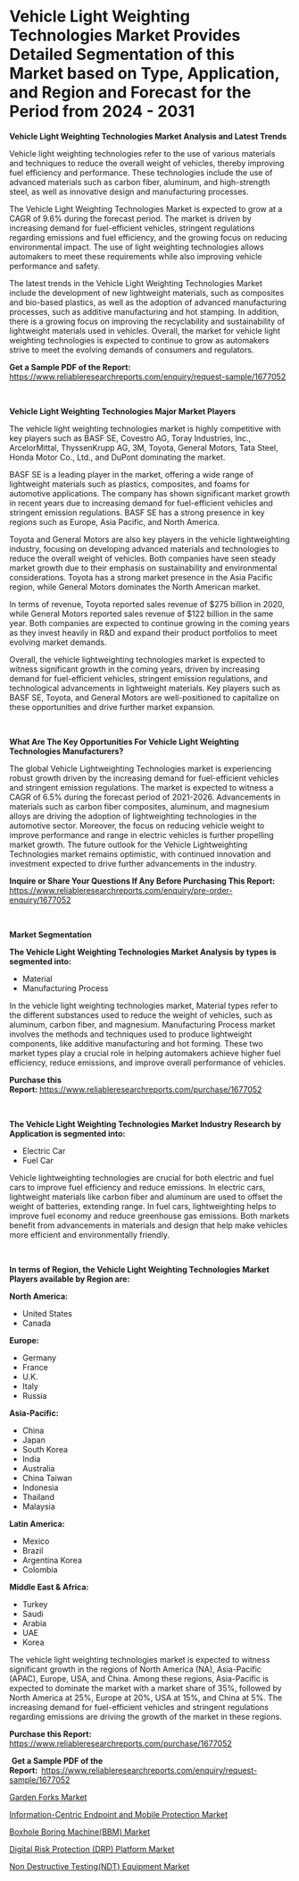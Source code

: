 <p><h1>Vehicle Light Weighting Technologies Market Provides Detailed Segmentation of this Market based on Type, Application, and Region and Forecast for the Period from 2024 - 2031</h1></p><p><strong>Vehicle Light Weighting Technologies Market Analysis and Latest Trends</strong></p>
<p><p>Vehicle light weighting technologies refer to the use of various materials and techniques to reduce the overall weight of vehicles, thereby improving fuel efficiency and performance. These technologies include the use of advanced materials such as carbon fiber, aluminum, and high-strength steel, as well as innovative design and manufacturing processes.</p><p>The Vehicle Light Weighting Technologies Market is expected to grow at a CAGR of 9.6% during the forecast period. The market is driven by increasing demand for fuel-efficient vehicles, stringent regulations regarding emissions and fuel efficiency, and the growing focus on reducing environmental impact. The use of light weighting technologies allows automakers to meet these requirements while also improving vehicle performance and safety.</p><p>The latest trends in the Vehicle Light Weighting Technologies Market include the development of new lightweight materials, such as composites and bio-based plastics, as well as the adoption of advanced manufacturing processes, such as additive manufacturing and hot stamping. In addition, there is a growing focus on improving the recyclability and sustainability of lightweight materials used in vehicles. Overall, the market for vehicle light weighting technologies is expected to continue to grow as automakers strive to meet the evolving demands of consumers and regulators.</p></p>
<p><strong>Get a Sample PDF of the Report:&nbsp;</strong> <a href="https://www.reliableresearchreports.com/enquiry/request-sample/1677052">https://www.reliableresearchreports.com/enquiry/request-sample/1677052</a></p>
<p>&nbsp;</p>
<p><strong>Vehicle Light Weighting Technologies Major Market Players</strong></p>
<p><p>The vehicle light weighting technologies market is highly competitive with key players such as BASF SE, Covestro AG, Toray Industries, Inc., ArcelorMittal, ThyssenKrupp AG, 3M, Toyota, General Motors, Tata Steel, Honda Motor Co., Ltd., and DuPont dominating the market.</p><p>BASF SE is a leading player in the market, offering a wide range of lightweight materials such as plastics, composites, and foams for automotive applications. The company has shown significant market growth in recent years due to increasing demand for fuel-efficient vehicles and stringent emission regulations. BASF SE has a strong presence in key regions such as Europe, Asia Pacific, and North America.</p><p>Toyota and General Motors are also key players in the vehicle lightweighting industry, focusing on developing advanced materials and technologies to reduce the overall weight of vehicles. Both companies have seen steady market growth due to their emphasis on sustainability and environmental considerations. Toyota has a strong market presence in the Asia Pacific region, while General Motors dominates the North American market.</p><p>In terms of revenue, Toyota reported sales revenue of $275 billion in 2020, while General Motors reported sales revenue of $122 billion in the same year. Both companies are expected to continue growing in the coming years as they invest heavily in R&D and expand their product portfolios to meet evolving market demands.</p><p>Overall, the vehicle lightweighting technologies market is expected to witness significant growth in the coming years, driven by increasing demand for fuel-efficient vehicles, stringent emission regulations, and technological advancements in lightweight materials. Key players such as BASF SE, Toyota, and General Motors are well-positioned to capitalize on these opportunities and drive further market expansion.</p></p>
<p>&nbsp;</p>
<p><strong>What Are The Key Opportunities For Vehicle Light Weighting Technologies Manufacturers?</strong></p>
<p><p>The global Vehicle Lightweighting Technologies market is experiencing robust growth driven by the increasing demand for fuel-efficient vehicles and stringent emission regulations. The market is expected to witness a CAGR of 6.5% during the forecast period of 2021-2026. Advancements in materials such as carbon fiber composites, aluminum, and magnesium alloys are driving the adoption of lightweighting technologies in the automotive sector. Moreover, the focus on reducing vehicle weight to improve performance and range in electric vehicles is further propelling market growth. The future outlook for the Vehicle Lightweighting Technologies market remains optimistic, with continued innovation and investment expected to drive further advancements in the industry.</p></p>
<p><strong>Inquire or Share Your Questions If Any Before Purchasing This Report:</strong> <a href="https://www.reliableresearchreports.com/enquiry/pre-order-enquiry/1677052">https://www.reliableresearchreports.com/enquiry/pre-order-enquiry/1677052</a></p>
<p>&nbsp;</p>
<p><strong>Market Segmentation</strong></p>
<p><strong>The Vehicle Light Weighting Technologies Market Analysis by types is segmented into:</strong></p>
<p><ul><li>Material</li><li>Manufacturing Process</li></ul></p>
<p><p>In the vehicle light weighting technologies market, Material types refer to the different substances used to reduce the weight of vehicles, such as aluminum, carbon fiber, and magnesium. Manufacturing Process market involves the methods and techniques used to produce lightweight components, like additive manufacturing and hot forming. These two market types play a crucial role in helping automakers achieve higher fuel efficiency, reduce emissions, and improve overall performance of vehicles.</p></p>
<p><strong>Purchase this Report:&nbsp;</strong><a href="https://www.reliableresearchreports.com/purchase/1677052">https://www.reliableresearchreports.com/purchase/1677052</a></p>
<p>&nbsp;</p>
<p><strong>The Vehicle Light Weighting Technologies Market Industry Research by Application is segmented into:</strong></p>
<p><ul><li>Electric Car</li><li>Fuel Car</li></ul></p>
<p><p>Vehicle lightweighting technologies are crucial for both electric and fuel cars to improve fuel efficiency and reduce emissions. In electric cars, lightweight materials like carbon fiber and aluminum are used to offset the weight of batteries, extending range. In fuel cars, lightweighting helps to improve fuel economy and reduce greenhouse gas emissions. Both markets benefit from advancements in materials and design that help make vehicles more efficient and environmentally friendly.</p></p>
<p>&nbsp;</p>
<p><strong>In terms of Region, the Vehicle Light Weighting Technologies Market Players available by Region are:</strong></p>
<p>
    <p> <strong> North America: </strong>
        <ul>
            <li>United States</li>
            <li>Canada</li>
        </ul>
        </p> 
    <p> <strong> Europe: </strong>
        <ul>
            <li>Germany</li>
            <li>France</li>
            <li>U.K.</li>
            <li>Italy</li>
            <li>Russia</li>
        </ul>
        </p> 
    <p> <strong> Asia-Pacific: </strong>
        <ul>
            <li>China</li>
            <li>Japan</li>
            <li>South Korea</li>
            <li>India</li>
            <li>Australia</li>
            <li>China Taiwan</li>
            <li>Indonesia</li>
            <li>Thailand</li>
            <li>Malaysia</li>
        </ul>
        </p> 
    <p> <strong> Latin America: </strong>
        <ul>
            <li>Mexico</li>
            <li>Brazil</li>
            <li>Argentina Korea</li>
            <li>Colombia</li>
        </ul>
        </p> 
    <p> <strong> Middle East & Africa: </strong>
        <ul>
            <li>Turkey</li>
            <li>Saudi</li>
            <li>Arabia</li>
            <li>UAE</li>
            <li>Korea</li>
        </ul>
    </p>
    </p>
<p><p>The vehicle light weighting technologies market is expected to witness significant growth in the regions of North America (NA), Asia-Pacific (APAC), Europe, USA, and China. Among these regions, Asia-Pacific is expected to dominate the market with a market share of 35%, followed by North America at 25%, Europe at 20%, USA at 15%, and China at 5%. The increasing demand for fuel-efficient vehicles and stringent regulations regarding emissions are driving the growth of the market in these regions.</p></p>
<p><strong>Purchase this Report: </strong><a href="https://www.reliableresearchreports.com/purchase/1677052">https://www.reliableresearchreports.com/purchase/1677052</a></p>
<p>&nbsp;<strong>Get a Sample PDF of the Report:&nbsp;&nbsp;</strong><a href="https://www.reliableresearchreports.com/enquiry/request-sample/1677052">https://www.reliableresearchreports.com/enquiry/request-sample/1677052</a></p>
<p><strong></strong></p>
<p><p><a href="https://issuu.com/reportprime-2/docs/garden-forks-market-size-2030.pptx">Garden Forks Market</a></p><p><a href="https://medium.com/@harveybeer951/information-centric-endpoint-and-mobile-protection-market-report-reveals-the-latest-trends-and-2dcf7dd74fbb">Information-Centric Endpoint and Mobile Protection Market</a></p><p><a href="https://github.com/mahnoor2003/Market-Research-Report-List-3/blob/main/boxhole-boring-machinebbm-market.md">Boxhole Boring Machine(BBM) Market</a></p><p><a href="https://medium.com/@cletusdoyle654/digital-risk-protection-drp-platform-market-size-cagr-trends-2024-2030-bdea5abab8df">Digital Risk Protection (DRP) Platform Market</a></p><p><a href="https://github.com/mohamedbakry57/Market-Research-Report-List-2/blob/main/non-destructive-testingndt-equipment-market.md">Non Destructive Testing(NDT) Equipment Market</a></p></p>